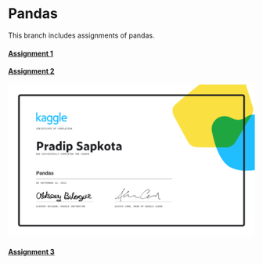 # Pandas

This branch includes assignments of pandas.

#### [Assignment 1](https://github.com/pradipsapkotag/python/tree/pandas/Assignment1)


#### [Assignment 2](https://github.com/pradipsapkotag/python/tree/pandas/Assignment2)
![kaggle Pandas certificate](https://github.com/pradipsapkotag/python/blob/pandas/Assignment2/Pradip%20Sapkota%20-%20Pandas.png)

#### [Assignment 3](https://github.com/pradipsapkotag/python/tree/pandas/Assignment3)